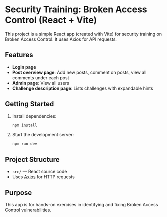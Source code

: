 # Security Training: Broken Access Control (React + Vite)

This project is a simple React app (created with Vite) for security training on Broken Access Control. It uses Axios for API requests.

## Features
- **Login page**
- **Post overview page**: Add new posts, comment on posts, view all comments under each post
- **Admin page**: View all users
- **Challenge description page**: Lists challenges with expandable hints

## Getting Started
1. Install dependencies:
   ```sh
   npm install
   ```
2. Start the development server:
   ```sh
   npm run dev
   ```

## Project Structure
- `src/` — React source code
- Uses [Axios](https://axios-http.com/) for HTTP requests

## Purpose
This app is for hands-on exercises in identifying and fixing Broken Access Control vulnerabilities.

